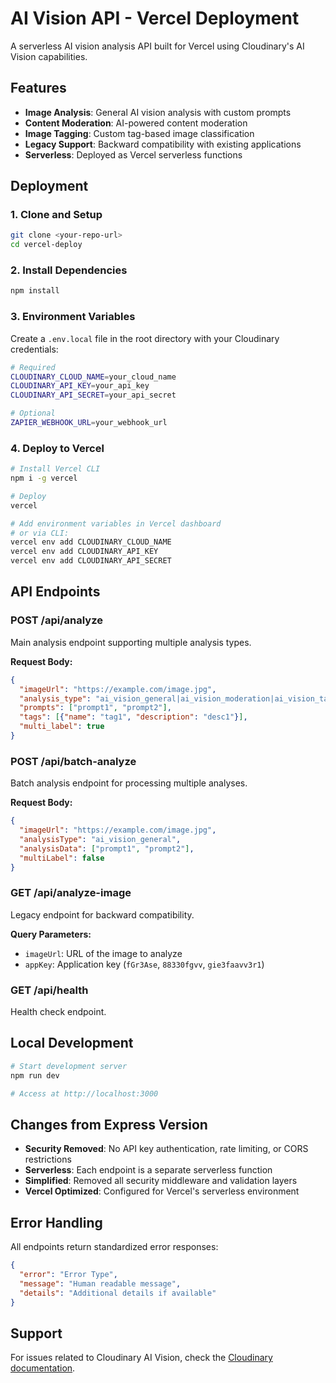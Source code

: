 # AI Vision API - Vercel Deployment

A serverless AI vision analysis API built for Vercel using Cloudinary's AI Vision capabilities.

## Features

- **Image Analysis**: General AI vision analysis with custom prompts
- **Content Moderation**: AI-powered content moderation
- **Image Tagging**: Custom tag-based image classification
- **Legacy Support**: Backward compatibility with existing applications
- **Serverless**: Deployed as Vercel serverless functions

## Deployment

### 1. Clone and Setup

```bash
git clone <your-repo-url>
cd vercel-deploy
```

### 2. Install Dependencies

```bash
npm install
```

### 3. Environment Variables

Create a `.env.local` file in the root directory with your Cloudinary credentials:

```bash
# Required
CLOUDINARY_CLOUD_NAME=your_cloud_name
CLOUDINARY_API_KEY=your_api_key
CLOUDINARY_API_SECRET=your_api_secret

# Optional
ZAPIER_WEBHOOK_URL=your_webhook_url
```

### 4. Deploy to Vercel

```bash
# Install Vercel CLI
npm i -g vercel

# Deploy
vercel

# Add environment variables in Vercel dashboard
# or via CLI:
vercel env add CLOUDINARY_CLOUD_NAME
vercel env add CLOUDINARY_API_KEY
vercel env add CLOUDINARY_API_SECRET
```

## API Endpoints

### POST /api/analyze

Main analysis endpoint supporting multiple analysis types.

**Request Body:**
```json
{
  "imageUrl": "https://example.com/image.jpg",
  "analysis_type": "ai_vision_general|ai_vision_moderation|ai_vision_tagging",
  "prompts": ["prompt1", "prompt2"],
  "tags": [{"name": "tag1", "description": "desc1"}],
  "multi_label": true
}
```

### POST /api/batch-analyze

Batch analysis endpoint for processing multiple analyses.

**Request Body:**
```json
{
  "imageUrl": "https://example.com/image.jpg",
  "analysisType": "ai_vision_general",
  "analysisData": ["prompt1", "prompt2"],
  "multiLabel": false
}
```

### GET /api/analyze-image

Legacy endpoint for backward compatibility.

**Query Parameters:**
- `imageUrl`: URL of the image to analyze
- `appKey`: Application key (`fGr3Ase`, `88330fgvv`, `gie3faavv3r1`)

### GET /api/health

Health check endpoint.

## Local Development

```bash
# Start development server
npm run dev

# Access at http://localhost:3000
```

## Changes from Express Version

- **Security Removed**: No API key authentication, rate limiting, or CORS restrictions
- **Serverless**: Each endpoint is a separate serverless function
- **Simplified**: Removed all security middleware and validation layers
- **Vercel Optimized**: Configured for Vercel's serverless environment

## Error Handling

All endpoints return standardized error responses:

```json
{
  "error": "Error Type",
  "message": "Human readable message",
  "details": "Additional details if available"
}
```

## Support

For issues related to Cloudinary AI Vision, check the [Cloudinary documentation](https://cloudinary.com/documentation). 